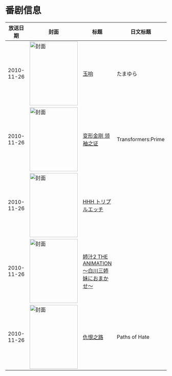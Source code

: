 # 番剧信息

|放送日期|封面|标题|日文标题|话数|评分|评分人数|
|---|---|---|---|---|---|---|
|2010-11-26|<img src="//lain.bgm.tv/pic/cover/c/a1/ad/8452_xCgma.jpg" alt="封面" style="width:150px;height:200px;object-fit:cover;">|[玉响](https://bangumi.tv/subject/8452)|たまゆら|4|7.3|1628人评分|
|2010-11-26|<img src="//lain.bgm.tv/pic/cover/c/8e/4e/38307_9zDT6.jpg" alt="封面" style="width:150px;height:200px;object-fit:cover;">|[变形金刚 领袖之证](https://bangumi.tv/subject/18268)|Transformers:Prime|65|7.6|353人评分|
|2010-11-26|<img src="/img/no_icon_subject.png" alt="封面" style="width:150px;height:200px;object-fit:cover;">|[HHH トリプルエッチ](https://bangumi.tv/subject/25451)||4|6.4|511人评分|
|2010-11-26|<img src="/img/no_icon_subject.png" alt="封面" style="width:150px;height:200px;object-fit:cover;">|[姉汁2 THE ANIMATION～白川三姉妹におまかせ～](https://bangumi.tv/subject/25467)||2|6.1|440人评分|
|2010-11-26|<img src="//lain.bgm.tv/pic/cover/c/e3/31/81404_8Iijy.jpg" alt="封面" style="width:150px;height:200px;object-fit:cover;">|[仇恨之路](https://bangumi.tv/subject/81404)|Paths of Hate|1|7.0|106人评分|
